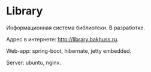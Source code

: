 # Library
Информационная система библиотеки. В разработке.

Адрес в интернете: http://library.bakhuss.ru.

Web-app: spring-boot, hibernate, jetty embedded.

Server: ubuntu, nginx.
